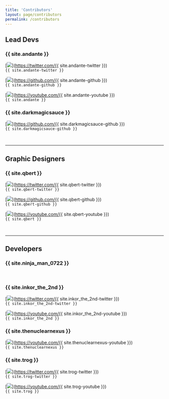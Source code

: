 ```yaml
---
title: 'Contributors'
layout: page/contributors
permalink: /contributors
---
```


## Lead Devs

### {{ site.andante }}
[![][twitter]](https://twitter.com/{{ site.andante-twitter }})  
`{{ site.andante-twitter }}`  

[![][github]](https://github.com/{{ site.andante-github }})  
`{{ site.andante-github }}`  

[![][youtube]](https://youtube.com/{{ site.andante-youtube }})  
`{{ site.andante }}`

### {{ site.darkmagicsauce }}
<!-- [![][twitter]](https://twitter.com/{{ site.darkmagicsauce-twitter }})  
`{{ site.darkmagicsauce-twitter }}`   -->

[![][github]](https://github.com/{{ site.darkmagicsauce-github }})  
`{{ site.darkmagicsauce-github }}`  

<!-- 
[![][youtube]](https://youtube.com/{{ site.darkmagicsauce-youtube }})  
`{{ site.darkmagicsauce }}` -->

<div>
    <br><hr>
</div>

## Graphic Designers

### {{ site.qbert }}
[![][twitter]](https://twitter.com/{{ site.qbert-twitter }})  
`{{ site.qbert-twitter }}`  

[![][github]](https://github.com/{{ site.qbert-github }})  
`{{ site.qbert-github }}`  

[![][youtube]](https://youtube.com/{{ site.qbert-youtube }})  
`{{ site.qbert }}`

<div>
    <br><hr>
</div>

## Developers

### {{ site.ninja_man_0722 }}
<!-- [![][twitter]](https://twitter.com/{{ site.ninja_man_0722-twitter }})  
`{{ site.ninja_man_0722-twitter }}`  

[![][github]](https://github.com/{{ site.ninja_man_0722-github }})  
`{{ site.ninja_man_0722-github }}`  

[![][youtube]](https://youtube.com/{{ site.ninja_man_0722-youtube }})  
`{{ site.ninja_man_0722 }}` -->

<div>
    <br>
</div>

### {{ site.inkor_the_2nd }}
[![][twitter]](https://twitter.com/{{ site.inkor_the_2nd-twitter }})  
`{{ site.inkor_the_2nd-twitter }}`  

<!-- [![][github]](https://github.com/{{ site.inkor_the_2nd-github }})  
`{{ site.inkor_the_2nd-github }}`  
 -->
[![][youtube]](https://youtube.com/{{ site.inkor_the_2nd-youtube }})  
`{{ site.inkor_the_2nd }}`  

### {{ site.thenuclearnexus }}
<!-- [![][twitter]](https://twitter.com/{{ site.thenuclearnexus-twitter }})  
`{{ site.thenuclearnexus-twitter }}`   -->

<!-- [![][github]](https://github.com/{{ site.thenuclearnexus-github }})  
`{{ site.thenuclearnexus-github }}`  
 -->
[![][youtube]](https://youtube.com/{{ site.thenuclearnexus-youtube }})  
`{{ site.thenuclearnexus }}`  

### {{ site.trog }}
[![][twitter]](https://twitter.com/{{ site.trog-twitter }})  
`{{ site.trog-twitter }}`  

<!-- [![][github]](https://github.com/{{ site.trog-github }})  
`{{ site.trog-github }}`  
 -->
[![][youtube]](https://youtube.com/{{ site.trog-youtube }})  
`{{ site.trog }}`  

<div>
    <br>
</div>

[twitter]: /assets/logos/twitter/logo-svg.svg
[github]: /assets/logos/github/logo-svg.svg
[youtube]: /assets/logos/youtube/logo-svg.svg
